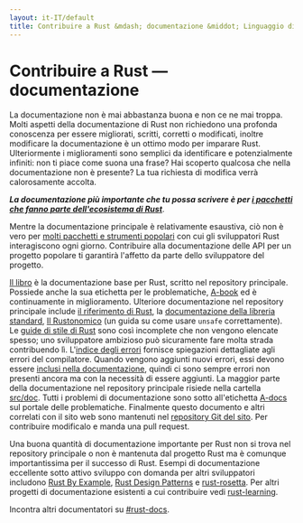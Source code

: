 ```yaml
---
layout: it-IT/default
title: Contribuire a Rust &mdash; documentazione &middot; Linguaggio di programmazione Rust
---
```


# Contribuire a Rust &mdash; documentazione

La documentazione non è mai abbastanza buona e non ce ne mai troppa.
Molti aspetti della documentazione di Rust non richiedono una profonda conoscenza
per essere migliorati, scritti, corretti o modificati, inoltre modificare la documentazione
è un ottimo modo per imparare Rust.
Ulteriormente i miglioramenti sono semplici da identificare e potenzialmente infiniti:
non ti piace come suona una frase? Hai scoperto qualcosa che nella documentazione non è presente?
La tua richiesta di modifica verrà calorosamente accolta.

***La documentazione più importante che tu possa scrivere è per [i pacchetti
che fanno parte dell'ecosistema di Rust][crate_docs]***.

Mentre la documentazione principale è relativamente esaustiva, ciò non è vero
per [molti pacchetti e strumenti popolari][awesome-rust] con cui gli sviluppatori
Rust interagiscono ogni giorno.
Contribuire alla documentazione delle API per un progetto popolare ti garantirà
l'affetto da parte dello sviluppatore del progetto.

[Il libro][The Book] è la documentazione base per Rust, 
scritto nel repository principale.
Possiede anche la sua etichetta per le problematiche, [A-book] ed
è continuamente in miglioramento.
Ulteriore documentazione nel repository principale include [il riferimento di Rust][The Rust Reference], 
la [documentazione della libreria standard][std], [Il Rustonomico][The Rustonomicon] (un guida su come usare `unsafe`
correttamente). Le [guide di stile di Rust][Rust Style Guidelines] sono così incomplete che non vengono elencate spesso;
uno sviluppatore ambizioso può sicuramente fare molta strada contribuendo lì.
L'[indice degli errori][err] fornisce spiegazioni dettagliate agli errori del compilatore. 
Quando vengono aggiunti nuovi errori, essi devono essere [inclusi nella documentazione][err-issue], quindi ci sono
sempre errori non presenti ancora ma con la necessità di essere aggiunti.
La maggior parte della documentazione nel repository principale risiede nella cartella [src/doc].
Tutti i problemi di documentazione sono sotto all'etichetta [A-docs] sul portale delle problematiche.
Finalmente questo documento e altri correlati con il sito web sono mantenuti nel [repository Git del sito][Rust website Git repository].
Per contribuire modificalo e manda una pull request.

Una buona quantità di documentazione importante per Rust non si trova
nel repository principale o non è mantenuta dal progetto Rust ma è 
comunque importantissima per il successo di Rust.
Esempi di documentazione eccellente sotto attivo sviluppo con domanda
per altri sviluppatori includono [Rust By Example], [Rust Design Patterns] e [rust-rosetta].
Per altri progetti di documentazione esistenti a cui contribuire vedi [rust-learning].

Incontra altri documentatori su [#rust-docs].

<!--
TODO: blogging, translation
-->

[#rust-docs]: https://client00.chat.mibbit.com/?server=irc.mozilla.org&channel=%23rust-docs
[A-book]: https://github.com/rust-lang/rust/issues?q=is%3Aopen+is%3Aissue+label%3AA-book
[A-docs]: https://github.com/rust-lang/rust/issues?q=is%3Aopen+is%3Aissue+label%3AA-docs
[Rust By Example]: https://github.com/rust-lang/rust-by-example
[Rust Design Patterns]: https://github.com/nrc/patterns
[Rust Style Guidelines]: https://doc.rust-lang.org/style/index.html
[The Book]: https://doc.rust-lang.org/book/index.html
[The Rust Reference]: https://doc.rust-lang.org/reference
[The Rustonomicon]: https://doc.rust-lang.org/nomicon/index.html
[awesome-rust]: https://github.com/kud1ing/awesome-rust
[crate_docs]: https://users.rust-lang.org/t/lets-talk-about-ecosystem-documentation/2791
[err-issue]: https://github.com/rust-lang/rust/issues/24407
[err]: https://doc.rust-lang.org/error-index.html
[rust-learning]: https://github.com/ctjhoa/rust-learning
[rust-rosetta]: https://github.com/Hoverbear/rust-rosetta
[src/doc]: https://github.com/rust-lang/rust/tree/master/src/doc
[std]: https://doc.rust-lang.org/std/index.html
[Rust website Git repository]: https://github.com/rust-lang/rust-www
